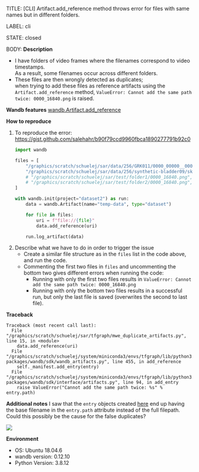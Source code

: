 TITLE:
[CLI] Artifact.add_reference method throws error for files with same names but in different folders.

LABEL:
cli

STATE:
closed

BODY:
**Description**
* I have folders of video frames where the filenames correspond to video timestamps.  
    As a result, some filenames occur across different folders.
* These files are then wrongly detected as duplicates;  
    when trying to add these files as reference artifacts using the `Artifact.add_reference` method, `ValueError: Cannot add the same path twice: 0000_16840.png` is raised.

**Wandb features**
[wandb.Artifact.add_reference](../blob/412f7eb4f53fb36a91422ea477ecabe6a8ad52c2/wandb/sdk/wandb_artifacts.py#L423..L455)

**How to reproduce**
1. To reproduce the error:  
    https://gist.github.com/salehahr/b90f79ccd9960fbca1890277791b92c0 
    ```python
    import wandb

    files = [
        "/graphics/scratch/schuelej/sar/data/256/GRK011/0000_00000__0000_39000/skeleton/0000_16840.png",
        "/graphics/scratch/schuelej/sar/data/256/synthetic-bladder09/skeleton/0000_16840.png",
        # "/graphics/scratch/schuelej/sar/test/folder1/0000_16840.png",
        # "/graphics/scratch/schuelej/sar/test/folder2/0000_16840.png",
    ]

    with wandb.init(project="dataset2") as run:
        data = wandb.Artifact(name="temp-data", type="dataset")

        for file in files:
            uri = f"file://{file}"
            data.add_reference(uri)

        run.log_artifact(data)
    ```
2. Describe what we have to do in order to trigger the issue  
    * Create a similar file structure as in the `files` list in the code above, and run the code.
    * Commenting the first two files in `files` and uncommenting the bottom two gives different errors when running the code:  
        * Running with only the first two files results in `ValueError: Cannot add the same path twice: 0000_16840.png`
        * Running with only the bottom two files results in a successful run, but only the last file is saved (overwrites the second to last file).

**Traceback**
```
Traceback (most recent call last):
  File "/graphics/scratch/schuelej/sar/tfgraph/mwe_duplicate_artifacts.py", line 15, in <module>
    data.add_reference(uri)
  File "/graphics/scratch/schuelej/system/miniconda3/envs/tfgraph/lib/python3.8/site-packages/wandb/sdk/wandb_artifacts.py", line 455, in add_reference
    self._manifest.add_entry(entry)
  File "/graphics/scratch/schuelej/system/miniconda3/envs/tfgraph/lib/python3.8/site-packages/wandb/sdk/interface/artifacts.py", line 94, in add_entry
    raise ValueError("Cannot add the same path twice: %s" % entry.path)
```

**Additional notes**
I saw that the `entry` objects created [here](../blob/412f7eb4f53fb36a91422ea477ecabe6a8ad52c2/wandb/sdk/wandb_artifacts.py#L1263..L1265) end up having the base filename in the `entry.path` attribute instead of the full filepath. Could this possibly be the cause for the false duplicates?  

![](https://user-images.githubusercontent.com/80096792/154693823-4197bb98-ea77-44ab-a27b-9414d09f78fc.png)


**Environment**
- OS: Ubuntu 18.04.6
- wandb version: 0.12.10
- Python Version: 3.8.12


